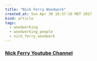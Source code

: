 ```yaml
---
title: "Nick Ferry Woodwork"
created_at: Sun Apr 30 18:37:10 MDT 2017
kind: article
tags:
  - woodworking
  - woodworking_people
  - nick_ferry_woodwork
---
```


<h3>
  <a href="https://www.youtube.com/channel/UCrbGKAwkVaQmTowmTYBm5Vg" target="_blank">Nick Ferry Youtube Channel</a>
</h3>

<!--
html boilerplate
<a href="" target="_blank"></a>
<a name=""></a>
<img src="" width="400px">
<ul>
  <li></li>
</ul>
<pre>
</pre>
<pre><code>
</code></pre>
<math xmlns='http://www.w3.org/1998/Math/MathML' display='block'>
</math>
-->
